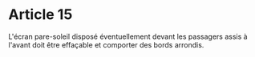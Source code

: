 # Article 15

L'écran pare-soleil disposé éventuellement devant les passagers assis à l'avant doit être effaçable et comporter des bords arrondis.
